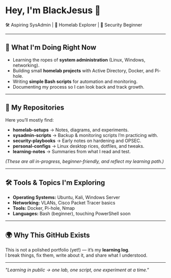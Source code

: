 # Hey, I'm BlackJesus 👋  

🛠️ Aspiring SysAdmin | 🧩 Homelab Explorer | 🔐 Security Beginner  

---

## 👀 What I'm Doing Right Now
- Learning the ropes of **system administration** (Linux, Windows, networking).  
- Building small **homelab projects** with Active Directory, Docker, and Pi-hole.  
- Writing **simple Bash scripts** for automation and monitoring.  
- Documenting my process so I can look back and track growth.  

---

## 📂 My Repositories
Here you’ll mostly find:  
- **homelab-setups** → Notes, diagrams, and experiments.  
- **sysadmin-scripts** → Backup & monitoring scripts I’m practicing with.  
- **security-playbooks** → Early notes on hardening and OPSEC.  
- **personal-configs** → Linux desktop rices, dotfiles, and tweaks.  
- **learning-notes** → Summaries from what I read and test.  

*(These are all in-progress, beginner-friendly, and reflect my learning path.)*  

---

## 🛠️ Tools & Topics I'm Exploring
- **Operating Systems:** Ubuntu, Kali, Windows Server  
- **Networking:** VLANs, Cisco Packet Tracer basics  
- **Tools:** Docker, Pi-hole, Nmap  
- **Languages:** Bash (beginner), touching PowerShell soon  

---

## 🌍 Why This GitHub Exists
This is not a polished portfolio (yet!) — it’s my **learning log**.  
I break things, fix them, write about it, and share what I understood.  

---

_"Learning in public → one lab, one script, one experiment at a time."_  
